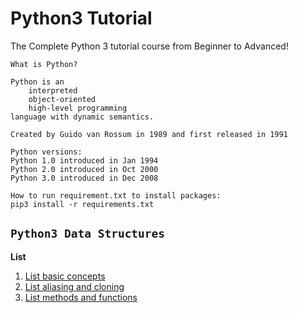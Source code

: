 # Python3 Tutorial
The Complete Python 3 tutorial course from Beginner to Advanced!

    What is Python?

    Python is an
        interpreted
        object-oriented
        high-level programming
    language with dynamic semantics.

    Created by Guido van Rossum in 1989 and first released in 1991
    
    Python versions:
    Python 1.0 introduced in Jan 1994
    Python 2.0 introduced in Oct 2000
    Python 3.0 introduced in Dec 2008
    
    How to run requirement.txt to install packages:
    pip3 install -r requirements.txt
 
## `Python3 Data Structures`
**List** 
1) [List basic concepts](data_structure_list/List_Basics.py)
2) [List aliasing and cloning](data_structure_list/List_CloningAndAliasing.py)
3) [List methods and functions](data_structure_list/List_Functions.py)
